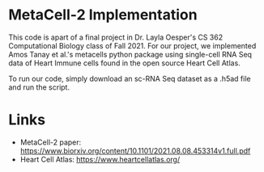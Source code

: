 # MetaCell-2 Implementation 

This code is apart of a final project in Dr. Layla Oesper's CS 362 Computational Biology class of Fall 2021. For our project, we implemented Amos Tanay et al.'s metacells python package using single-cell RNA Seq data of Heart Immune cells found in the open source Heart Cell Atlas.

To run our code, simply download an sc-RNA Seq dataset as a .h5ad file and run the script. 

# Links
- MetaCell-2 paper: https://www.biorxiv.org/content/10.1101/2021.08.08.453314v1.full.pdf
- Heart Cell Atlas: https://www.heartcellatlas.org/


